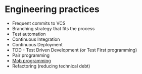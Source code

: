 # Engineering practices


* Frequent commits to VCS
* Branching strategy that fits the process
* Test automation
* Continuous Integration
* Continuous Deployment
* TDD - Test Driven Development (or Test First programming)
* Pair programming
* [Mob programming](https://leanpub.com/mobprogramming)
* Refactoring (reducing technical debt)



